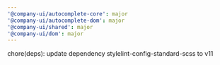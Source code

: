 ```yaml
---
'@company-ui/autocomplete-core': major
'@company-ui/autocomplete-dom': major
'@company-ui/shared': major
'@company-ui/dom': major
---
```


chore(deps): update dependency stylelint-config-standard-scss to v11
